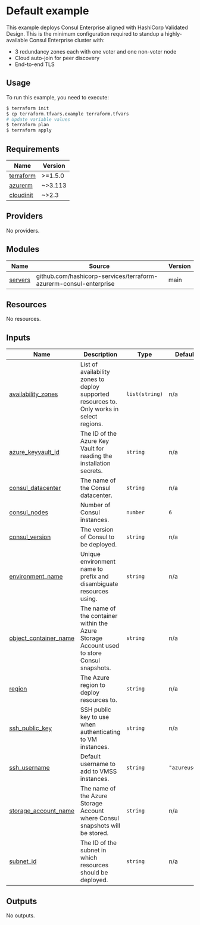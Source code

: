 # Default example

This example deploys Consul Enterprise aligned with HashiCorp Validated Design. This is the minimum configuration required to standup a highly-available Consul Enterprise cluster with:

* 3 redundancy zones each with one voter and one non-voter node
* Cloud auto-join for peer discovery
* End-to-end TLS

## Usage

To run this example, you need to execute:

```bash
$ terraform init
$ cp terraform.tfvars.example terraform.tfvars
# Update variable values
$ terraform plan
$ terraform apply
```

<!-- BEGIN_TF_DOCS -->
## Requirements

| Name | Version |
|------|---------|
| <a name="requirement_terraform"></a> [terraform](#requirement\_terraform) | >=1.5.0 |
| <a name="requirement_azurerm"></a> [azurerm](#requirement\_azurerm) | ~>3.113 |
| <a name="requirement_cloudinit"></a> [cloudinit](#requirement\_cloudinit) | ~>2.3 |

## Providers

No providers.

## Modules

| Name | Source | Version |
|------|--------|---------|
| <a name="module_servers"></a> [servers](#module\_servers) | github.com/hashicorp-services/terraform-azurerm-consul-enterprise | main |

## Resources

No resources.

## Inputs

| Name | Description | Type | Default | Required |
|------|-------------|------|---------|:--------:|
| <a name="input_availability_zones"></a> [availability\_zones](#input\_availability\_zones) | List of availability zones to deploy supported resources to. Only works in select regions. | `list(string)` | n/a | yes |
| <a name="input_azure_keyvault_id"></a> [azure\_keyvault\_id](#input\_azure\_keyvault\_id) | The ID of the Azure Key Vault for reading the installation secrets. | `string` | n/a | yes |
| <a name="input_consul_datacenter"></a> [consul\_datacenter](#input\_consul\_datacenter) | The name of the Consul datacenter. | `string` | n/a | yes |
| <a name="input_consul_nodes"></a> [consul\_nodes](#input\_consul\_nodes) | Number of Consul instances. | `number` | `6` | no |
| <a name="input_consul_version"></a> [consul\_version](#input\_consul\_version) | The version of Consul to be deployed. | `string` | n/a | yes |
| <a name="input_environment_name"></a> [environment\_name](#input\_environment\_name) | Unique environment name to prefix and disambiguate resources using. | `string` | n/a | yes |
| <a name="input_object_container_name"></a> [object\_container\_name](#input\_object\_container\_name) | The name of the container within the Azure Storage Account used to store Consul snapshots. | `string` | n/a | yes |
| <a name="input_region"></a> [region](#input\_region) | The Azure region to deploy resources to. | `string` | n/a | yes |
| <a name="input_ssh_public_key"></a> [ssh\_public\_key](#input\_ssh\_public\_key) | SSH public key to use when authenticating to VM instances. | `string` | n/a | yes |
| <a name="input_ssh_username"></a> [ssh\_username](#input\_ssh\_username) | Default username to add to VMSS instances. | `string` | `"azureuser"` | no |
| <a name="input_storage_account_name"></a> [storage\_account\_name](#input\_storage\_account\_name) | The name of the Azure Storage Account where Consul snapshots will be stored. | `string` | n/a | yes |
| <a name="input_subnet_id"></a> [subnet\_id](#input\_subnet\_id) | The ID of the subnet in which resources should be deployed. | `string` | n/a | yes |

## Outputs

No outputs.
<!-- END_TF_DOCS -->